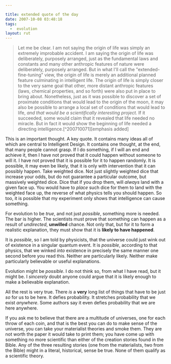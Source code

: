 ```yaml
---

title: extended quote of the day
date: 2007-10-08 03:48:18
tags:
  -  evolution
layout: rut
---
```


<blockquote markdown="1">Let me be clear.  I am not saying the origin of life was simply an extremely improbable accident.  I am saying the origin of life was deliberately, purposely arranged, just as the fundamental laws and constants and many other anthropic features of nature were deliberately, purposely arranged.  But in what I'll call the "extended-fine-tuning" view, the origin of life is merely an additional planned feature culminating in intelligent life.  The origin of life is simply closer to the very same goal that other, more distant anthropic features (laws, chemical properties, and so forth) were also put in place to bring about.  Nonetheless, just as it was possible to discover a set of proximate conditions that would lead to the origin of the moon, it may also be possible to arrange a local set of conditions that would lead to life, <i>and that would be a scientifically interesting project.</i>  If it succeeded, some would claim that it revealed that life needed no miracle.  But in fact it would show the beginning of life needed a directing intelligence.[^200710071][emphasis added]</blockquote>

This is an important thought.  A key quote.  It contains many ideas all of which are central to Intelligent Design.  It contains one thought, at the end, that many people cannot grasp.  If I do something, if I will an end and achieve it, then I have not proved that it could happen without someone to will it.  I have not proved that it is possible for it to happen randomly.  It is possible, it may even be likely, that it is only with intervention that it can possibly happen.  Take weighted dice.  Not just slightly weighted dice that increase your odds, but do not guarantee a particular outcome, but massively weighted dice.  Dice that if you drop them, will *always* land with a given face up.  You would have to *place* such dice for them to land with the weighted face up, the reverse of what physics tells you should happen.  So too, it is possible that my experiment only shows that intelligence can cause something.

For evolution to be *true*, and not just *possible*, something more is needed.  The bar is higher.   The scientists must prove that something can happen as a result of *undirected*, **unwilled** chance.  Not only that, but for it to form a realistic explanation, they must show that it is **likely to have happened**.

It is *possible*, so I am told by physicists, that the universe could just wink out of existence in a singular quantum event.  It is *possible*, according to that physics, that we winked *into* existence in precisely the same manner one second before you read this.  Neither are particularly likely.  Neither make particularly believable or useful explanations.  

Evolution might be *possible*.  I do not think so, from what I have read, but it might be.  I *sincerely* doubt anyone could argue that it is likely enough to make a believable explanation.  

All the rest is very true.  There *is* a **very** long list of things that have to be just *so* for us to be here.  It defies probability.  It stretches probability that we exist *anywhere*.  Some authors say it even defies probability that we are here anywhere.

If you ask me to believe that there are a multitude of universes, one for each throw of each coin, and that is the best you can do to make sense of the universe, you can take your materialist theories and smoke them.  They are not worth the paper it would take to print them; you have come up with something no more scientific than either of the creation stories found in the Bible.  Any of the three resulting stories (one from the materialists, two from the Bible) might in a literal, historical, sense be true.  None of them qualify as a scientific theory.  

[^200710071]: Dr. Michael J. Behe.  <i>The Edge of Evolution</i>  ISBN-13:978-0-7432-9620-5.  ISBN-10:0-7432-9620-6 Page 216.

